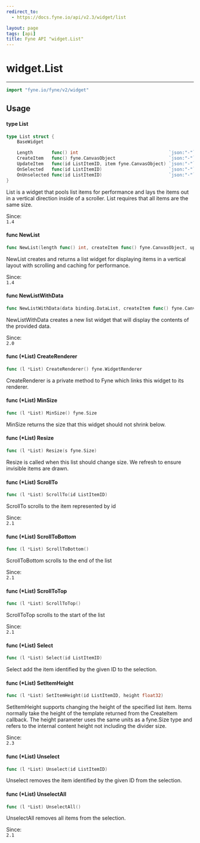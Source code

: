 ```yaml
---
redirect_to:
  - https://docs.fyne.io/api/v2.3/widget/list

layout: page
tags: [api]
title: Fyne API "widget.List"
---
```



# widget.List
---
```go
import "fyne.io/fyne/v2/widget"
```

## Usage

#### type List

```go
type List struct {
	BaseWidget

	Length       func() int                                  `json:"-"`
	CreateItem   func() fyne.CanvasObject                    `json:"-"`
	UpdateItem   func(id ListItemID, item fyne.CanvasObject) `json:"-"`
	OnSelected   func(id ListItemID)                         `json:"-"`
	OnUnselected func(id ListItemID)                         `json:"-"`
}
```

List is a widget that pools list items for performance and lays the items out in a vertical direction inside of a scroller. List requires that all items are the same size.


<div class="since">Since: <code>
1.4</code></div>

#### func  NewList

```go
func NewList(length func() int, createItem func() fyne.CanvasObject, updateItem func(ListItemID, fyne.CanvasObject)) *List
```
NewList creates and returns a list widget for displaying items in a vertical layout with scrolling and caching for performance.


<div class="since">Since: <code>
1.4</code></div>

#### func  NewListWithData

```go
func NewListWithData(data binding.DataList, createItem func() fyne.CanvasObject, updateItem func(binding.DataItem, fyne.CanvasObject)) *List
```
NewListWithData creates a new list widget that will display the contents of the provided data.


<div class="since">Since: <code>
2.0</code></div>

#### func (*List) CreateRenderer

```go
func (l *List) CreateRenderer() fyne.WidgetRenderer
```
CreateRenderer is a private method to Fyne which links this widget to its renderer.

#### func (*List) MinSize

```go
func (l *List) MinSize() fyne.Size
```
MinSize returns the size that this widget should not shrink below.

#### func (*List) Resize

```go
func (l *List) Resize(s fyne.Size)
```
Resize is called when this list should change size. We refresh to ensure invisible items are drawn.

#### func (*List) ScrollTo

```go
func (l *List) ScrollTo(id ListItemID)
```
ScrollTo scrolls to the item represented by id


<div class="since">Since: <code>
2.1</code></div>

#### func (*List) ScrollToBottom

```go
func (l *List) ScrollToBottom()
```
ScrollToBottom scrolls to the end of the list


<div class="since">Since: <code>
2.1</code></div>

#### func (*List) ScrollToTop

```go
func (l *List) ScrollToTop()
```
ScrollToTop scrolls to the start of the list


<div class="since">Since: <code>
2.1</code></div>

#### func (*List) Select

```go
func (l *List) Select(id ListItemID)
```
Select add the item identified by the given ID to the selection.

#### func (*List) SetItemHeight

```go
func (l *List) SetItemHeight(id ListItemID, height float32)
```
SetItemHeight supports changing the height of the specified list item. Items normally take the height of the template returned from the CreateItem callback. The height parameter uses the same units as a fyne.Size type and refers to the internal content height not including the divider size.


<div class="since">Since: <code>
2.3</code></div>

#### func (*List) Unselect

```go
func (l *List) Unselect(id ListItemID)
```
Unselect removes the item identified by the given ID from the selection.

#### func (*List) UnselectAll

```go
func (l *List) UnselectAll()
```
UnselectAll removes all items from the selection.


<div class="since">Since: <code>
2.1</code></div>
